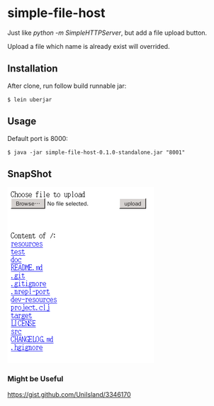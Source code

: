 # simple-file-host

Just like *python -m SimpleHTTPServer*, but add a file upload button.

Upload a file which name is already exist will overrided.

## Installation

After clone, run follow build runnable jar:

    $ lein uberjar

## Usage

Default port is 8000:

    $ java -jar simple-file-host-0.1.0-standalone.jar "8001"

## SnapShot

![snapshot](snapshot/1.png)

### Might be Useful

https://gist.github.com/UniIsland/3346170

